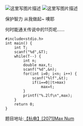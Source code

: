 ![这里写图片描述](http://img.blog.csdn.net/20160221035627610)
![这里写图片描述](http://img.blog.csdn.net/20160221035633954)

保护智力
从我做起~
噢耶

何时能通关传说中的11页呢……

```
#include<stdio.h>
int main() {
	int T;
	scanf("%d",&T);
	while(T--) {
		int n;
		double max,t;
		scanf("%d",&n);
		for(int i=0; i<n; i++) {
			scanf("%lf",&t);
			if(i==0||t>max)
				max=t;
		}
		printf("%.2lf\n",max);
	}
	return 0;
}

```

题目地址:[【杭电】[2071]Max Num](http://acm.hdu.edu.cn/showproblem.php?pid=2071)